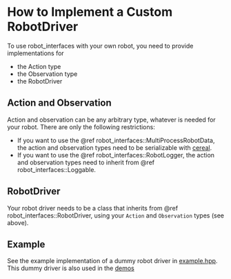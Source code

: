 How to Implement a Custom RobotDriver
=====================================

To use robot_interfaces with your own robot, you need to provide implementations
for

- the Action type
- the Observation type
- the RobotDriver


Action and Observation
----------------------

Action and observation can be any arbitrary type, whatever is needed for your
robot.  There are only the following restrictions:

- If you want to use the @ref robot_interfaces::MultiProcessRobotData, the
  action and observation types need to be serializable with
  [cereal](https://uscilab.github.io/cereal/).
- If you want to use the @ref robot_interfaces::RobotLogger, the action and
  observation types need to inherit from @ref robot_interfaces::Loggable.


RobotDriver
-----------

Your robot driver needs to be a class that inherits from @ref
robot_interfaces::RobotDriver, using your `Action` and `Observation` types (see
above).


Example
-------

See the example implementation of a dummy robot driver in [example.hpp](https://github.com/open-dynamic-robot-initiative/robot_interfaces/blob/master/include/robot_interfaces/example.hpp).  This dummy driver is also used in the [demos](https://github.com/open-dynamic-robot-initiative/robot_interfaces/blob/master/demos)
